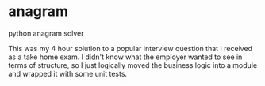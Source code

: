 # anagram
python anagram solver

This was my 4 hour solution to a popular interview question that I received as a take home exam.  I didn't know what the employer wanted to see in terms of structure, so I just logically moved the business logic into a module and wrapped it with some unit tests.
